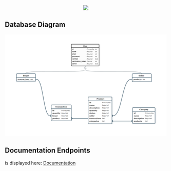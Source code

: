 <p align="center"><img src="https://res.cloudinary.com/dtfbvvkyp/image/upload/v1566331377/laravel-logolockup-cmyk-red.svg" width="400"></p>

## Database Diagram
![alt text](https://github.com/yaneth94/Start_api_restful_laravel/blob/master/diagrama_base.png)

## Documentation Endpoints
is displayed here: [Documentation](https://documenter.getpostman.com/view/7984452/Szmb6z9v?version=latest)

